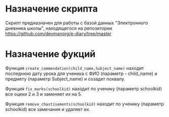 # Назначение скрипта

Скрипт предназначен для работы с базой данных "Электронного дневника школы", находящегося на репозитории https://github.com/devmanorg/e-diary/tree/master

# Назначение фукций

Функция `create_commendation(child_name,Subject_name)` находит последнюю дату урока для ученика c ФИО (параметр - child_name) и предмету (параметр Subject_name) и созадет похвалу.

Функция `fix_marks(schoolkid)` находит по ученику (параметр schoolkid) все оцеки 2 и 3 и заменяет их на 5.

Функция `remove_chastisements(schoolkid)` находит по ученику (параметр schoolkid) все замечания и удаляет их.